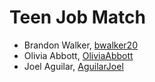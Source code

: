 # Teen Job Match
* Brandon Walker, [bwalker20](https://github.com/bwalker20)
* Olivia Abbott, [OliviaAbbott](https://github.com/OliviaAbbott)
* Joel Aguilar, [AguilarJoel](https://github.com/AguilarJoel)
